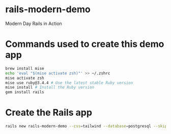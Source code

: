# rails-modern-demo
Modern Day Rails in Action

# Commands used to create this demo app
```bash
brew install mise
echo 'eval "$(mise activate zsh)"' >> ~/.zshrc
mise activate zsh
mise use ruby@3.4.4 # Use the latest stable Ruby version
mise install # Install the Ruby version
gem install rails
```

# Create the Rails app
```bash
rails new rails-modern-demo --css=tailwind --database=postgresql --skip-kamal
```